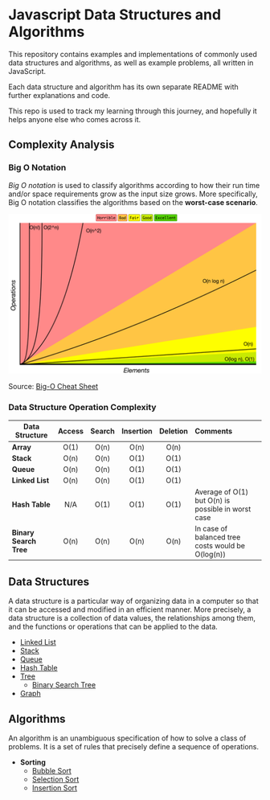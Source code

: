 # Javascript Data Structures and Algorithms

This repository contains examples and implementations of commonly used data structures and algorithms, as well as example problems, all written in JavaScript.

Each data structure and algorithm has its own separate README with further explanations and code.

This repo is used to track my learning through this journey, and hopefully it helps anyone else who comes across it.

## Complexity Analysis

### Big O Notation

*Big O notation* is used to classify algorithms according to how their run time and/or space requirements grow as the input size grows. More specifically, Big O notation classifies the algorithms based on the **worst-case scenario**.

![Big O Graph](/assets/big-o-graph.png)

Source: [Big-O Cheat Sheet](https://www.bigocheatsheet.com/)

### Data Structure Operation Complexity

| Data Structure          | Access    | Search    | Insertion | Deletion  | Comments  |
| ----------------------- | :-------: | :-------: | :-------: | :-------: | :-------- |
| **Array**               | O(1)      | O(n)      | O(n)      | O(n)      |           |
| **Stack**               | O(n)      | O(n)      | O(1)      | O(1)      |           |
| **Queue**               | O(n)      | O(n)      | O(1)      | O(1)      |           |
| **Linked List**         | O(n)      | O(n)      | O(1)      | O(1)      |           |
| **Hash Table**          | N/A       | O(1)      | O(1)      | O(1)      | Average of O(1) but O(n) is possible in worst case |
| **Binary Search Tree**  | O(n)      | O(n)      | O(n)      | O(n)      | In case of balanced tree costs would be O(log(n)) |

## Data Structures

A data structure is a particular way of organizing data in a computer so that it can be accessed and modified in an efficient manner. More precisely, a data structure is a collection of data values, the relationships among them, and the functions or operations that can be applied to the data.

- [Linked List](/src/data-structures/linked-list)
- [Stack](/src/data-structures/stack)
- [Queue](/src/data-structures/queue)
- [Hash Table](/src/data-structures/hash-table)
- [Tree](/src/data-structures/tree)
  - [Binary Search Tree](src/data-structures/tree/binary-search-tree)
- [Graph](src/data-structures/graph)

## Algorithms

An algorithm is an unambiguous specification of how to solve a class of problems. It is a set of rules that precisely define a sequence of operations.

- **Sorting**
  - [Bubble Sort](/src/algorithms/sorting/bubble-sort)
  - [Selection Sort](/src/algorithms/sorting/selection-sort)
  - [Insertion Sort](/src/algorithms/sorting/insertion-sort)